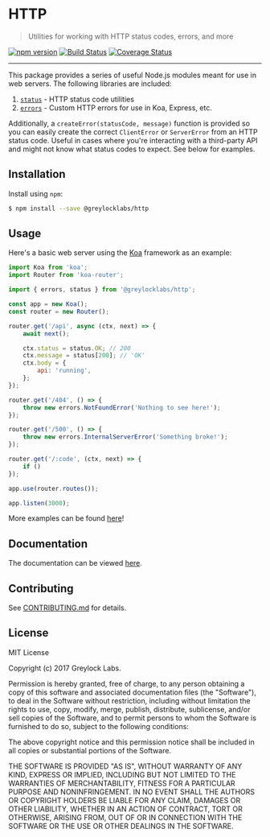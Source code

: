 # HTTP

> Utilities for working with HTTP status codes, errors, and more

[![npm version](https://badge.fury.io/js/%40greylocklabs%2Fhttp.svg)](https://badge.fury.io/js/%40greylocklabs%2Fhttp)
[![Build Status](https://travis-ci.org/greylocklabs/http.svg?branch=master)](https://travis-ci.org/greylocklabs/http)
[![Coverage Status](https://coveralls.io/repos/github/greylocklabs/http/badge.svg?branch=master)](https://coveralls.io/github/greylocklabs/http?branch=master)

---

This package provides a series of useful Node.js modules meant for use in web servers. The following libraries are
included:

1. [`status`](src/status) - HTTP status code utilities
2. [`errors`](src/errors) - Custom HTTP errors for use in Koa, Express, etc.

Additionally, a `createError(statusCode, message)` function is provided so you can easily create the
correct `ClientError` or `ServerError` from an HTTP status code. Useful in cases where you're interacting
with a third-party API and might not know what status codes to expect. See below for examples.

## Installation

Install using `npm`:

```sh
$ npm install --save @greylocklabs/http
```

## Usage

Here's a basic web server using the [Koa](http://koajs.com) framework as an example:

```js
import Koa from 'koa';
import Router from 'koa-router';

import { errors, status } from '@greylocklabs/http';

const app = new Koa();
const router = new Router();

router.get('/api', async (ctx, next) => {
    await next();

    ctx.status = status.OK; // 200
    ctx.message = status[200]; // 'OK'
    ctx.body = {
        api: 'running',
    };
});

router.get('/404', () => {
    throw new errors.NotFoundError('Nothing to see here!');
});

router.get('/500', () => {
    throw new errors.InternalServerError('Something broke!');
});

router.get('/:code', (ctx, next) => {
    if ()
});

app.use(router.routes());

app.listen(3000);
```

More examples can be found [here](examples)!

## Documentation

The documentation can be viewed [here](https://doclets.io/greylocklabs/http/master).

## Contributing

See [CONTRIBUTING.md](.github/CONTRIBUTING.md) for details.

## License

MIT License

Copyright (c) 2017 Greylock Labs.

Permission is hereby granted, free of charge, to any person obtaining a copy
of this software and associated documentation files (the "Software"), to deal
in the Software without restriction, including without limitation the rights
to use, copy, modify, merge, publish, distribute, sublicense, and/or sell
copies of the Software, and to permit persons to whom the Software is
furnished to do so, subject to the following conditions:

The above copyright notice and this permission notice shall be included in all
copies or substantial portions of the Software.

THE SOFTWARE IS PROVIDED "AS IS", WITHOUT WARRANTY OF ANY KIND, EXPRESS OR
IMPLIED, INCLUDING BUT NOT LIMITED TO THE WARRANTIES OF MERCHANTABILITY,
FITNESS FOR A PARTICULAR PURPOSE AND NONINFRINGEMENT. IN NO EVENT SHALL THE
AUTHORS OR COPYRIGHT HOLDERS BE LIABLE FOR ANY CLAIM, DAMAGES OR OTHER
LIABILITY, WHETHER IN AN ACTION OF CONTRACT, TORT OR OTHERWISE, ARISING FROM,
OUT OF OR IN CONNECTION WITH THE SOFTWARE OR THE USE OR OTHER DEALINGS IN THE
SOFTWARE.
